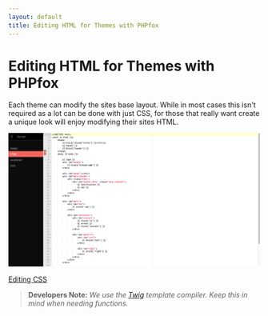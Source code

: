 ```yaml
---
layout: default
title: Editing HTML for Themes with PHPfox
---
```

# Editing HTML for Themes with PHPfox

Each theme can modify the sites base layout. While in most cases this isn't required as a lot can be done with just CSS, for
those that really want create a unique look will enjoy modifying their sites HTML.

![](/assets/img/editing-html.png)

<a href="/themes/css/" class="next">Editing CSS</a>

> **Developers Note:**
> *We use the [Twig](http://twig.sensiolabs.org/) template compiler. Keep this in mind when needing functions.*